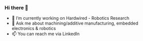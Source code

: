 ### Hi there 👋

- 🔭 I’m currently working on Hardwired - Robotics Research
- 💬 Ask me about machining/additive manufacturing, embedded electronics & robotics
- 📫 You can reach me via LinkedIn[](https://www.linkedin.com/in/hansjohrend/)

<!--
**hansjohrend/hansjohrend** is a ✨ _special_ ✨ repository because its `README.md` (this file) appears on your GitHub profile.

Here are some ideas to get you started:


-->
